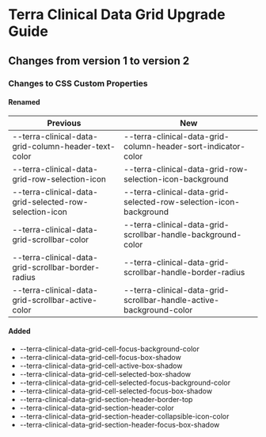 # Terra Clinical Data Grid Upgrade Guide
## Changes from version 1 to version 2
### Changes to CSS Custom Properties

#### Renamed
| Previous | New |
|-|-|
| --terra-clinical-data-grid-column-header-text-color | --terra-clinical-data-grid-column-header-sort-indicator-color |
| --terra-clinical-data-grid-row-selection-icon | --terra-clinical-data-grid-row-selection-icon-background |
| --terra-clinical-data-grid-selected-row-selection-icon | --terra-clinical-data-grid-selected-row-selection-icon-background |
| --terra-clinical-data-grid-scrollbar-color | --terra-clinical-data-grid-scrollbar-handle-background-color |
| --terra-clinical-data-grid-scrollbar-border-radius | --terra-clinical-data-grid-scrollbar-handle-border-radius |
| --terra-clinical-data-grid-scrollbar-active-color | --terra-clinical-data-grid-scrollbar-handle-active-background-color |

#### Added
* --terra-clinical-data-grid-cell-focus-background-color
* --terra-clinical-data-grid-cell-focus-box-shadow
* --terra-clinical-data-grid-cell-active-box-shadow
* --terra-clinical-data-grid-cell-selected-box-shadow
* --terra-clinical-data-grid-cell-selected-focus-background-color
* --terra-clinical-data-grid-cell-selected-focus-box-shadow
* --terra-clinical-data-grid-section-header-border-top
* --terra-clinical-data-grid-section-header-color
* --terra-clinical-data-grid-section-header-collapsible-icon-color
* --terra-clinical-data-grid-section-header-focus-box-shadow
